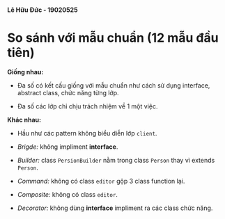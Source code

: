 #### Lê Hữu Đức - 19020525
# So sánh với mẫu chuẩn (12 mẫu đầu tiên)
**Giống nhau:**

- Đa số có kết cấu giống với mẫu chuẩn như cách sử dụng interface, abstract class, chức năng từng lớp.

- Đa số các lớp chỉ chịu trách nhiệm về 1 một việc.

**Khác nhau:**

- Hầu như các pattern không biểu diễn lớp `client`.

- _Brigde:_ không impliment **interface**.

- _Builder:_ class `PersionBuilder` nằm trong class `Person` thay vì extends `Person`.

- _Command:_ không có class `editor` gộp 3 class function lại.

- _Composite:_ không có class `editor`.

- _Decorator:_ không dùng **interface** impliment ra các class chức năng.